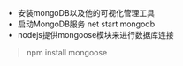 - 安装mongoDB以及他的可视化管理工具
- 启动MongoDB服务 net start mongodb
- nodejs提供mongoose模块来进行数据库连接
> npm install mongoose